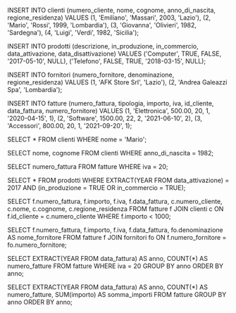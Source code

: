 <!-- Dati -->

INSERT INTO clienti (numero_cliente, nome, cognome, anno_di_nascita, regione_residenza)
VALUES
(1, 'Emiliano', 'Massari', 2003, 'Lazio'),
(2, 'Mario', 'Rossi', 1999, 'Lombardia'),
(3, 'Giovanna', 'Olivieri', 1982, 'Sardegna'),
(4, 'Luigi', 'Verdi', 1982, 'Sicilia');

INSERT INTO prodotti (descrizione, in_produzione, in_commercio, data_attivazione, data_disattivazione)
VALUES
('Computer', TRUE, FALSE, '2017-05-10', NULL),
('Telefono', FALSE, TRUE, '2018-03-15', NULL);

INSERT INTO fornitori (numero_fornitore, denominazione, regione_residenza)
VALUES
(1, 'AFK Store Srl', 'Lazio'),
(2, 'Andrea Galeazzi Spa', 'Lombardia');

INSERT INTO fatture (numero_fattura, tipologia, importo, iva, id_cliente, data_fattura, numero_fornitore)
VALUES
(1, 'Elettronica', 500.00, 20, 1, '2020-04-15', 1),
(2, 'Software', 1500.00, 22, 2, '2021-06-10', 2),
(3, 'Accessori', 800.00, 20, 1, '2021-09-20', 1);

<!-- Query -->

SELECT \* FROM clienti WHERE nome = 'Mario';

SELECT nome, cognome FROM clienti WHERE anno_di_nascita = 1982;

SELECT numero_fattura FROM fatture WHERE iva = 20;

SELECT \* FROM prodotti WHERE EXTRACT(YEAR FROM data_attivazione) = 2017 AND (in_produzione = TRUE OR in_commercio = TRUE);

SELECT f.numero_fattura, f.importo, f.iva, f.data_fattura, c.numero_cliente, c.nome, c.cognome, c.regione_residenza FROM fatture f JOIN clienti c ON f.id_cliente = c.numero_cliente WHERE f.importo < 1000;

SELECT f.numero_fattura, f.importo, f.iva, f.data_fattura, fo.denominazione AS nome_fornitore FROM fatture f JOIN fornitori fo ON f.numero_fornitore = fo.numero_fornitore;

SELECT EXTRACT(YEAR FROM data_fattura) AS anno, COUNT(\*) AS numero_fatture FROM fatture WHERE iva = 20 GROUP BY anno ORDER BY anno;

SELECT EXTRACT(YEAR FROM data_fattura) AS anno, COUNT(\*) AS numero_fatture, SUM(importo) AS somma_importi FROM fatture GROUP BY anno ORDER BY anno;
